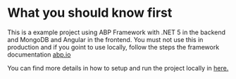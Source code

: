 # What you should know first

This is a example project using ABP Framework with .NET 5 in the backend and MongoDB and Angular in the frontend. You must not use this in production and if you goint to use locally, follow the steps the framework documentation [abp.io](https://docs.abp.io/en/abp/latest/Getting-Started-Setup-Environment?UI=NG&DB=Mongo&Tiered=No)

You can find more details in how to setup and run the project locally in [here.](https://github.com/wesleypereiradasilveira/abp-angular-mongodb-example/tree/master/angular)
